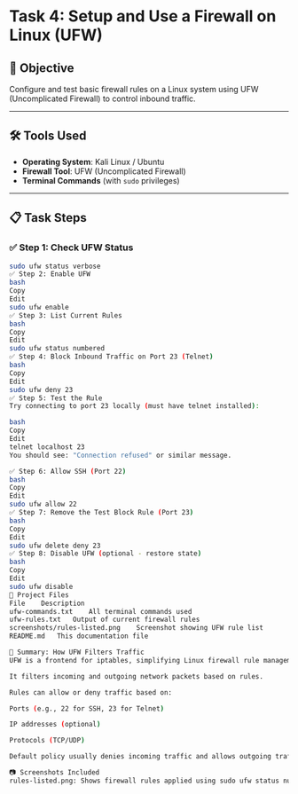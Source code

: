 # Task 4: Setup and Use a Firewall on Linux (UFW)

## 🎯 Objective
Configure and test basic firewall rules on a Linux system using UFW (Uncomplicated Firewall) to control inbound traffic.

---

## 🛠️ Tools Used
- **Operating System**: Kali Linux / Ubuntu
- **Firewall Tool**: UFW (Uncomplicated Firewall)
- **Terminal Commands** (with `sudo` privileges)

---

## 📋 Task Steps

### ✅ Step 1: Check UFW Status
```bash
sudo ufw status verbose
✅ Step 2: Enable UFW
bash
Copy
Edit
sudo ufw enable
✅ Step 3: List Current Rules
bash
Copy
Edit
sudo ufw status numbered
✅ Step 4: Block Inbound Traffic on Port 23 (Telnet)
bash
Copy
Edit
sudo ufw deny 23
✅ Step 5: Test the Rule
Try connecting to port 23 locally (must have telnet installed):

bash
Copy
Edit
telnet localhost 23
You should see: "Connection refused" or similar message.

✅ Step 6: Allow SSH (Port 22)
bash
Copy
Edit
sudo ufw allow 22
✅ Step 7: Remove the Test Block Rule (Port 23)
bash
Copy
Edit
sudo ufw delete deny 23
✅ Step 8: Disable UFW (optional - restore state)
bash
Copy
Edit
sudo ufw disable
📁 Project Files
File	Description
ufw-commands.txt	All terminal commands used
ufw-rules.txt	Output of current firewall rules
screenshots/rules-listed.png	Screenshot showing UFW rule list
README.md	This documentation file

🧠 Summary: How UFW Filters Traffic
UFW is a frontend for iptables, simplifying Linux firewall rule management.

It filters incoming and outgoing network packets based on rules.

Rules can allow or deny traffic based on:

Ports (e.g., 22 for SSH, 23 for Telnet)

IP addresses (optional)

Protocols (TCP/UDP)

Default policy usually denies incoming traffic and allows outgoing traffic, unless explicitly changed.

📷 Screenshots Included
rules-listed.png: Shows firewall rules applied using sudo ufw status numbered


